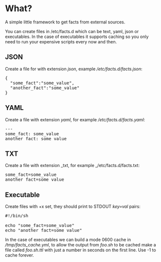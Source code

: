 What?
=====

A simple little framework to get facts from external sources.

You can create files in /etc/facts.d which can be text, yaml,
json or executables.  In the case of executables it supports
caching so you only need to run your expensive scripts every
now and then.

JSON
----

Create a file for with extension _json_, example _/etc/facts.d/facts.json_:

<pre>
{
  "some_fact":"some_value",
  "another_fact":"some_value"
}
</pre>

YAML
----

Create a file with extension _yaml_, for example _/etc/facts.d/facts.yaml_:

<pre>
---
some_fact: some_value
another_fact: some_value
</pre>

TXT
---

Create a file with extension _txt, for example _/etc/facts.d/facts.txt:

<pre>
some_fact=some_value
another_fact=some_value
</pre>

Executable
----------

Create files with +x set, they should print to STDOUT _key=val_ pairs:

<pre>
#!/bin/sh

echo "some_fact=some_value"
echo "another_fact=some_value"
</pre>

In the case of executables we can build a mode 0600 cache in
_/tmp/facts_cache.yml_, to allow the output from _foo.sh_ to be cached
make a file called _foo.sh.ttl_ with just a number in seconds on the
first line.  Use -1 to cache forever.
